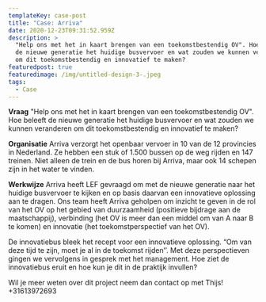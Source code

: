 ```yaml
---
templateKey: case-post
title: "Case: Arriva"
date: 2020-12-23T09:31:52.959Z
description: >
  "Help ons met het in kaart brengen van een toekomstbestendig OV". Hoe beleeft
  de nieuwe generatie het huidige busvervoer en wat zouden we kunnen veranderen
  om dit toekomstbestendig en innovatief te maken?
featuredpost: true
featuredimage: /img/untitled-design-3-.jpeg
tags:
  - Case
---
```

**Vraag**
"Help ons met het in kaart brengen van een toekomstbestendig OV". Hoe beleeft de nieuwe generatie het huidige busvervoer en wat zouden we kunnen veranderen om dit toekomstbestendig en innovatief te maken?

**Organisatie**
Arriva verzorgt het openbaar vervoer in 10 van de 12 provincies in Nederland. Ze hebben een stuk of 1.500 bussen op de weg rijden en 147 treinen. Niet alleen de trein en de bus horen bij Arriva, maar ook 14 schepen zijn in het water te vinden. 

**Werkwijze**
Arriva heeft LEF gevraagd om met de nieuwe generatie naar het huidige busvervoer te kijken en op basis daarvan een innovatieve oplossing aan te dragen. Ons team heeft Arriva geholpen om inzicht te geven in de rol van het OV op het gebied van duurzaamheid (positieve bijdrage aan de maatschappij), verbinding (het OV is meer dan een middel om van A naar B te komen) en innovatie (het toekomstperspectief van het OV). 

De innovatiebus bleek het recept voor een innovatieve oplossing. “Om van deze tijd te zijn, moet je al in de toekomst rijden’’. Met deze perspectieven gingen we vervolgens in gesprek met het management. Hoe ziet de innovatiebus eruit en hoe kun je dit in de praktijk invullen?

Wil je meer weten over dit project neem dan contact op met Thijs! +31613972693
